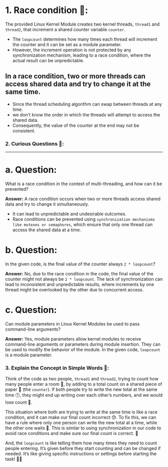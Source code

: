 # 1. **Race condition 📘:**
The provided Linux Kernel Module creates two kernel threads, `thread1` and `thread2`, that increment a shared counter variable `counter`.
- The `loopcount` determines how many times each thread will increment the counter and it can be set as a module parameter.
- However, the increment operation is not protected by any synchronization mechanism, leading to a race condition, where the actual result can be unpredictable.

In a race condition, two or more threads can access shared data and try to change it at the same time.
---
- Since the thread scheduling algorithm can swap between threads at any time.
-  we don't know the order in which the threads will attempt to access the shared data. 
- Consequently, the value of the counter at the end may not be consistent.

### 2. **Curious Questions 🤔:**
---

   # **a. Question:** 
   What is a race condition in the context of multi-threading, and how can it be prevented?
   
   **Answer:** 
   A race condition occurs when two or more threads access shared data and try to change it simultaneously. 
   - It can lead to unpredictable and undesirable outcomes. 
   - Race conditions can be prevented using `synchronization mechanisms like mutexes or semaphores`, which ensure that only one thread can access the shared data at a time.
   
   # **b. Question:** 
   In the given code, is the final value of the counter always `2 * loopcount`?
   
   **Answer:** 
   No, due to the race condition in the code, the final value of the counter might not always be `2 * loopcount`. The lack of synchronization can lead to inconsistent and unpredictable results, where increments by one thread might be overlooked by the other due to concurrent access.
   
   # **c. Question:** 
   Can module parameters in Linux Kernel Modules be used to pass command-line arguments?
   
   **Answer:** 
   Yes, module parameters allow kernel modules to receive command-line arguments or parameters during module insertion. They can be used to modify the behavior of the module. In the given code, `loopcount` is a module parameter.

### 3. **Explain the Concept in Simple Words 🌟:**
Think of the code as two people, `thread1` and `thread2`, trying to count how many people enter a room 🚪, by adding to a total count on a shared piece of paper 📄 (the `counter`). If both people try to write the new total at the same time 🕒, they might end up writing over each other’s numbers, and we would lose count 🧮. 

This situation where both are trying to write at the same time is like a race condition, and it can make our final count incorrect 😓. To fix this, we can have a rule where only one person can write the new total at a time, while the other one waits 🚥. This is similar to using synchronization in our code to avoid race conditions and make sure our final count is correct. 🎯

And, the `loopcount` is like telling them how many times they need to count people entering. It’s given before they start counting and can be changed if needed. It’s like giving specific instructions or settings before starting the task! 🧑‍🏫